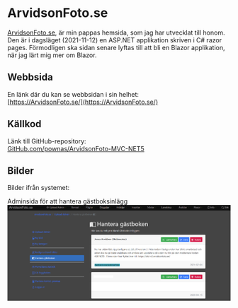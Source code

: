 # ArvidsonFoto.se
[ArvidsonFoto.se](https://arvidsonfoto.se/), är min pappas hemsida, som jag har utvecklat till honom. Den är i dagsläget (2021-11-12) en ASP.NET applikation skriven i C# razor pages. Förmodligen ska sidan senare lyftas till att bli en Blazor applikation, när jag lärt mig mer om Blazor. 

## Webbsida
En länk där du kan se webbsidan i sin helhet:  
[https://ArvidsonFoto.se/](https://ArvidsonFoto.se/)

## Källkod
Länk till GitHub-repository:  
[GitHub.com/pownas/ArvidsonFoto-MVC-NET5](https://github.com/pownas/ArvidsonFoto-MVC-NET5)

## Bilder
Bilder ifrån systemet:  
  
Adminsida för att hantera gästboksinlägg  
![ArvidsonFoto.se: Adminsida för att hantera gästboksinlägg](./Admin-inloggningen.png)